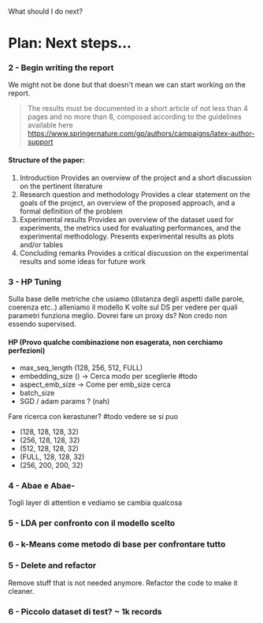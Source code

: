 What should I do next?

# Plan: Next steps...

### 2 - Begin writing the report

We might not be done but that doesn't mean we can start working on the report. <br>

> The results must be documented in a short article of not less than 4 pages and no more than 8, composed
> according to the guidelines available here https://www.springernature.com/gp/authors/campaigns/latex-author-support

#### Structure of the paper:

1. Introduction
   Provides an overview of the project and a short discussion on the pertinent literature
2. Research question and methodology
   Provides a clear statement on the goals of the project, an overview of the proposed approach, and a formal
   definition of the problem
3. Experimental results
   Provides an overview of the dataset used for experiments, the metrics used for evaluating performances,
   and the experimental methodology. Presents experimental results as plots and/or tables
4. Concluding remarks
   Provides a critical discussion on the experimental results and some ideas for future work

### 3 - HP Tuning

Sulla base delle metriche che usiamo (distanza degli aspetti dalle parole, coerenza etc..) alleniamo
il modello K volte sul DS per vedere per quali parametri funziona meglio. Dovrei fare un proxy ds? Non credo non essendo
supervised.

####  HP (Provo qualche combinazione non esagerata, non cerchiamo perfezioni)

- max_seq_length (128, 256, 512, FULL)
- embedding_size () -> Cerca modo per sceglierle #todo
- aspect_emb_size -> Come per emb_size cerca
- batch_size
- SGD / adam params ? (nah)

Fare ricerca con kerastuner? #todo vedere se si puo

- (128, 128, 128, 32)
- (256, 128, 128, 32)
- (512, 128, 128, 32)
- (FULL, 128, 128, 32)
- (256, 200, 200, 32)

### 4 - Abae e Abae-

Togli layer di attention e vediamo se cambia qualcosa

### 5 - LDA per confronto con il modello scelto

### 6 - k-Means come metodo di base per confrontare tutto

### 5 - Delete and refactor

Remove stuff that is not needed anymore.
Refactor the code to make it cleaner.

### 6 - Piccolo dataset di test? ~ 1k records